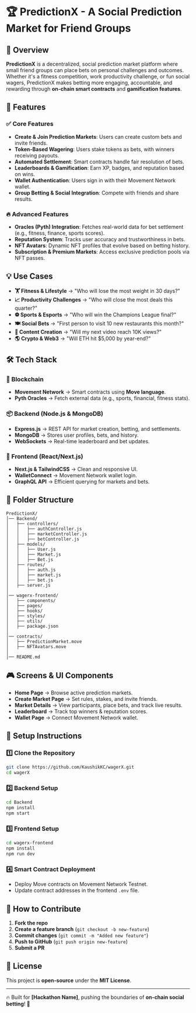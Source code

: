 # 🏆 PredictionX - A Social Prediction Market for Friend Groups

## 📌 Overview

**PredictionX** is a decentralized, social prediction market platform where small friend groups can place bets on personal challenges and outcomes. Whether it's a fitness competition, work productivity challenge, or fun social wagers, PredictionX makes betting more engaging, accountable, and rewarding through **on-chain smart contracts** and **gamification features**.

## 🚀 Features

### ✅ **Core Features**

- **Create & Join Prediction Markets**: Users can create custom bets and invite friends.
- **Token-Based Wagering**: Users stake tokens as bets, with winners receiving payouts.
- **Automated Settlement**: Smart contracts handle fair resolution of bets.
- **Leaderboards & Gamification**: Earn XP, badges, and reputation based on wins.
- **Wallet Authentication**: Users sign in with their Movement Network wallet.
- **Group Betting & Social Integration**: Compete with friends and share results.

### 🔥 **Advanced Features**

- **Oracles (Pyth) Integration**: Fetches real-world data for bet settlement (e.g., fitness, finance, sports scores).
- **Reputation System**: Tracks user accuracy and trustworthiness in bets.
- **NFT Avatars**: Dynamic NFT profiles that evolve based on betting history.
- **Subscription & Premium Markets**: Access exclusive prediction pools via NFT passes.

## 💡 Use Cases

- **🏋️ Fitness & Lifestyle** → "Who will lose the most weight in 30 days?"
- **📈 Productivity Challenges** → "Who will close the most deals this quarter?"
- **⚽ Sports & Esports** → "Who will win the Champions League final?"
- **🍽️ Social Bets** → "First person to visit 10 new restaurants this month?"
- **🎤 Content Creation** → "Will my next video reach 10K views?"
- **🌎 Crypto & Web3** → "Will ETH hit \$5,000 by year-end?"

## 🛠 Tech Stack

### **🔗 Blockchain**

- **Movement Network** → Smart contracts using **Move language**.
- **Pyth Oracles** → Fetch external data (e.g., sports, financial, fitness stats).

### **📦 Backend (Node.js & MongoDB)**

- **Express.js** → REST API for market creation, betting, and settlements.
- **MongoDB** → Stores user profiles, bets, and history.
- **WebSockets** → Real-time leaderboard and bet updates.

### **🎨 Frontend (React/Next.js)**

- **Next.js & TailwindCSS** → Clean and responsive UI.
- **WalletConnect** → Movement Network wallet login.
- **GraphQL API** → Efficient querying for markets and bets.

## 📂 Folder Structure

```
PredictionX/
│── Backend/
│   ├── controllers/
│   │   ├── authController.js
│   │   ├── marketController.js
│   │   ├── betController.js
│   ├── models/
│   │   ├── User.js
│   │   ├── Market.js
│   │   ├── Bet.js
│   ├── routes/
│   │   ├── auth.js
│   │   ├── market.js
│   │   ├── bet.js
│   ├── server.js
│
│── wagerx-frontend/
│   ├── components/
│   ├── pages/
│   ├── hooks/
│   ├── styles/
│   ├── utils/
│   ├── package.json
│
│── contracts/
│   ├── PredictionMarket.move
│   ├── NFTAvatars.move
│
│── README.md
```

## 🎮 Screens & UI Components

- **Home Page** → Browse active prediction markets.
- **Create Market Page** → Set rules, stakes, and invite friends.
- **Market Details** → View participants, place bets, and track live results.
- **Leaderboard** → Track top winners & reputation scores.
- **Wallet Page** → Connect Movement Network wallet.

## 🔧 Setup Instructions

### **1️⃣ Clone the Repository**

```sh
git clone https://github.com/KaushikKC/wagerX.git
cd wagerX
```

### **2️⃣ Backend Setup**

```sh
cd Backend
npm install
npm start
```

### **3️⃣ Frontend Setup**

```sh
cd wagerx-frontend
npm install
npm run dev
```

### **4️⃣ Smart Contract Deployment**

- Deploy Move contracts on Movement Network Testnet.
- Update contract addresses in the frontend `.env` file.

## 🎯 How to Contribute

1. **Fork the repo**
2. **Create a feature branch** (`git checkout -b new-feature`)
3. **Commit changes** (`git commit -m "Added new feature"`)
4. **Push to GitHub** (`git push origin new-feature`)
5. **Submit a PR**

## 📜 License

This project is **open-source** under the **MIT License**.

---

🔥 Built for **[Hackathon Name]**, pushing the boundaries of **on-chain social betting**! 🚀

